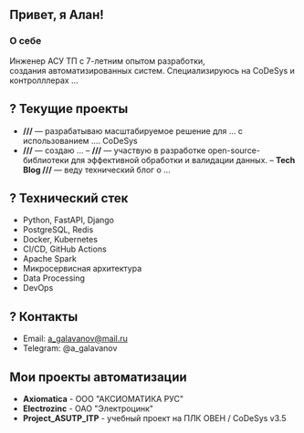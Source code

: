 ## Привет, я Алан!

### О себе
Инженер АСУ ТП с 7-летним опытом разработки, \
создания автоматизированных систем. 
Специализируюсь на CoDeSys и контролллерах ...

## ? Текущие проекты
- **///** — разрабатываю масштабируемое решение для … с использованием …. CoDeSys 
-  **///** — создаю …
– **///** — участвую в разработке open-source-библиотеки для эффективной обработки и валидации данных.
– **Tech Blog ///** — веду технический блог о …

## ? Технический стек
- Python, FastAPI, Django
- PostgreSQL, Redis
- Docker, Kubernetes
- CI/CD, GitHub Actions
- Apache Spark
- Микросервисная архитектура
- Data Processing
- DevOps

## ? Контакты
- Email: a_galavanov@mail.ru
- Telegram: @a_galavanov


## Мои проекты автоматизации
- **Axiomatica** - ООО "АКСИОМАТИКА РУС"
- **Electrozinc** - ОАО "Электроцинк"
- **Project_ASUTP_ITP** - учебный проект на ПЛК ОВЕН / CoDeSys v3.5
